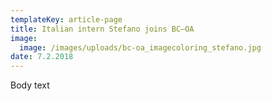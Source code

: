 ```yaml
---
templateKey: article-page
title: Italian intern Stefano joins BC—OA
image:
  image: /images/uploads/bc-oa_imagecoloring_stefano.jpg
date: 7.2.2018
---
```

Body text
